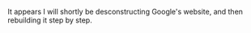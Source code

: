 It appears I will shortly be desconstructing Google's website, and then rebuilding it step by step. 